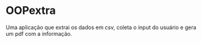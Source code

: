 # OOPextra
Uma aplicação que extrai os dados em csv, coleta o input do usuário e gera um pdf com a informação.
